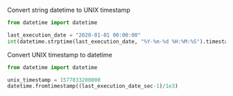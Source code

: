 
Convert string datetime to UNIX timestamp
````python
from datetime import datetime 

last_execution_date = "2020-01-01 00:00:00"
int(datetime.strptime(last_execution_date, "%Y-%m-%d %H:%M:%S").timestamp()*1e3)
````


Convert UNIX timestamp to datetime
````python
from datetime import datetime 

unix_timestamp = 1577833200000
datetime.fromtimestamp((last_execution_date_sec-1)/1e3)
````